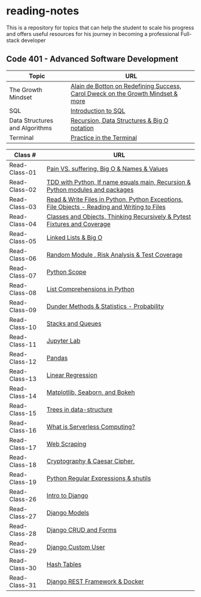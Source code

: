 # reading-notes

 This is a repository for topics that can help the student to scale his progress and offers useful resources for his journey in becoming a professional Full-stack developer

## Code 401 - Advanced Software Development

| **Topic** | **URL** |
| -------- | -----------|
| The Growth Mindset |[Alain de Botton on Redefining Success, Carol Dweck on the Growth Mindset & more](./The%20Growth%20Mindset/red-the-growth-mindset.md)|
| SQL |[Introduction to SQL](./SQL-Practice/read-SQL%20commands.md)|
| Data Structures and Algorithms |[Recursion, Data Structures & Big O notation](./Data%20Structures%20and%20Algorithms/read-data-structures.md)|
| Terminal |[Practice in the Terminal](./Terminal/read-terminal-practice.md)|

| **Class #** | **URL** |
| ----------------- | -------------------------|
|   Read-Class-01   |[Pain VS. suffering, Big O & Names & Values](./Read-Class-01.md)|
|   Read-Class-02   |[TDD with Python, If name equals main, Recursion & Python modules and packages](./Read-Class-02.md)|
|   Read-Class-03   |[Read & Write Files in Python, Python Exceptions, File Objects - Reading and Writing to Files](./Read-Class-03.md)|
|   Read-Class-04   |[Classes and Objects, Thinking Recursively & Pytest Fixtures and Coverage](./Read-Class-04.md)|
|   Read-Class-05   |[Linked Lists & Big O](./Read-Class-05.md)|
|   Read-Class-06   |[Random Module , Risk Analysis & Test Coverage](./Read-Class-06.md)|
|   Read-Class-07   |[Python Scope](./Read-Class-07.md)|
|   Read-Class-08   |[List Comprehensions in Python](./Read-class-08.md)|
|   Read-Class-09   |[Dunder Methods & Statistics - Probability](./Read-Class-09.md)|
|   Read-Class-10   |[Stacks and Queues](./Read-Class-10.md)
|   Read-Class-11   |[Jupyter Lab](./Read-Class-11.md)
|   Read-Class-12   |[Pandas](./Read-class-12.md)
|   Read-Class-13   |[Linear Regression](./Read-Class-13.md)
|   Read-Class-14   |[Matplotlib, Seaborn, and Bokeh](./Read-Class-14.md)
|   Read-Class-15   |[Trees in data-structure](./Read-Class-15.md)
|   Read-Class-16   |[What is Serverless Computing?](./Read-Class-16.md)
|   Read-Class-17   |[Web Scraping](./Read-Class-17.md)
|   Read-Class-18   |[Cryptography & Caesar Cipher,](./Read-Class-18.md)
|   Read-Class-19   |[Python Regular Expressions & shutils](./Read-Class-19.md)
|   Read-Class-26   |[Intro to Django](./Read-Class-26.md)
|   Read-Class-27   |[Django Models](./Read-Class-27.md)
|   Read-Class-28   |[Django CRUD and Forms](./Read-Class-28.md)
|   Read-Class-29   |[Django Custom User](./Read-Class-29.md)
|   Read-Class-30   |[Hash Tables](./Read-Class-30.md)
|   Read-Class-31   |[Django REST Framework & Docker](./Read-Class-31.md)